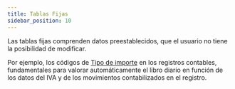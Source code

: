 ```yaml
---
title: Tablas Fijas 
sidebar_position: 10
---
```


Las tablas fijas comprenden datos preestablecidos, que el usuario no tiene la posibilidad de modificar.

Por ejemplo, los códigos de [Tipo de importe](/docs/configurations/tables/finance/ledger-records-templates/insert-ledger-records-templates#amount-type) en los registros contables, fundamentales para valorar automáticamente el libro diario en función de los datos del IVA y de los movimientos contabilizados en el registro.